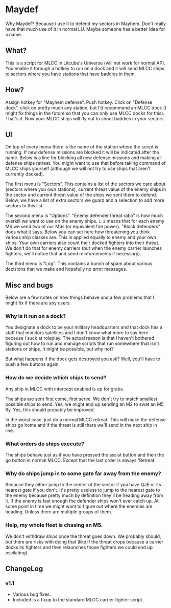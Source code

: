 # Maydef #

Why Maydef? Because I use it to defend my sectors in Mayhem. Don't really
have that much use of it in normal LU. Maybe someone has a better idea for
a name.

## What? ##

This is a script for MLCC in Litcube's Universe (will not work for
normal AP). You enable it through a hotkey to run on a dock and it
will send MLCC ships to sectors where you have stations that have
baddies in them.

## How? ##

Assign hotkey for "Mayhem defense". Push hotkey. Click on "Defense
dock", click on pretty much any station, but I'd recommend an MLCC
dock (I might fix things in the future so that you can only use MLCC
docks for this). That's it. Now your MLCC ships will fly out to shoot
baddies in your sectors.

## UI ##

On top of every menu there is the name of the station where the script
is running. If new defense missions are blocked it will be indicated
after the name. Below is a line for blocking all new defense missions
and making all defense ships retreat. You might want to use that
before taking command of MLCC ships yourself (although we will not try
to use ships that aren't currently docked).

The first menu is "Sectors". This contains a list of the sectors we
care about (sectors where you own stations), current threat value of
the enemy ships in the sector and current threat value of the ships we
sent there to defend. Below, we have a list of extra sectors we guard
and a selection to add more sectors to this list.

The second menu is "Options". "Enemy:defender threat ratio" is how
much overkill we want to use on the enemy ships. `1:2` means that for
each enemy M6 we send two of our M6s (or equivalent fire power).
"Block defenders" does what it says. Below you can set here how
threatening you think various ship classes are. This is applied
equally to enemy and your own ships. Your own carriers also count
their docked fighters into their threat. We don't do that for enemy
carriers (but when the enemy carrier launches fighters, we'll notice
that and send reinforcements if necessary).

The third menu is "Log". This contains a bunch of spam about various
decisions that we make and hopefully no error messages.

## Misc and bugs ##

Below are a few notes on how things behave and a few problems that I
might fix if there are any users.

### Why is it run on a dock? ###

You designate a dock to be your military headquarters and that dock
has a staff that monitors satellites and I don't know what more to say
here because I suck at roleplay. The actual reason is that I haven't
bothered figuring out how to run and manage scripts that run somewhere
that isn't stations or ships. It might be possible, but why not?

But what happens if the dock gets destroyed you ask? Well, you'll have
to push a few buttons again.

### How do we decide which ships to send? ###

Any ship in MLCC with intercept enabled is up for grabs.

The ships are sent first come, first serve. We don't try to match
smallest possible ships to send. Yes, we might end up sending an M2 to
swat an M5 fly. Yes, this should probably be improved.

In the worst case, just do a normal MLCC retreat. This will make the
defense ships go home and if the threat is still there we'll send in
the next ship in line.

### What orders do ships execute? ###

The ships behave just as if you have pressed the assist button and
then the go button in normal MLCC. Except that the last order is always
'Retreat'.

### Why do ships jump in to some gate far away from the enemy? ###

Because they either jump to the center of the sector if you have QJE
or its nearest gate if you don't. It's pretty useless to jump to the
nearest gate to the enemy because pretty much by definition they'll be
heading away from it. If the enemy is fast enough the defender ships
won't ever catch up. At some point in time we might want to figure out
where the enemies are heading. Unless there are multiple groups of
them.

### Help, my whole fleet is chasing an M5. ###

We don't withdraw ships once the threat goes down. We probably should,
but there are risks with doing that (like if the threat drops because
a carrier docks its fighters and then relaunches those fighters we
could end up oscilating).

## ChangeLog ##

### v1.1 ###

 - Various bug fixes.
 - Included is a fixup to the standard MLCC carrier fighter script.
 